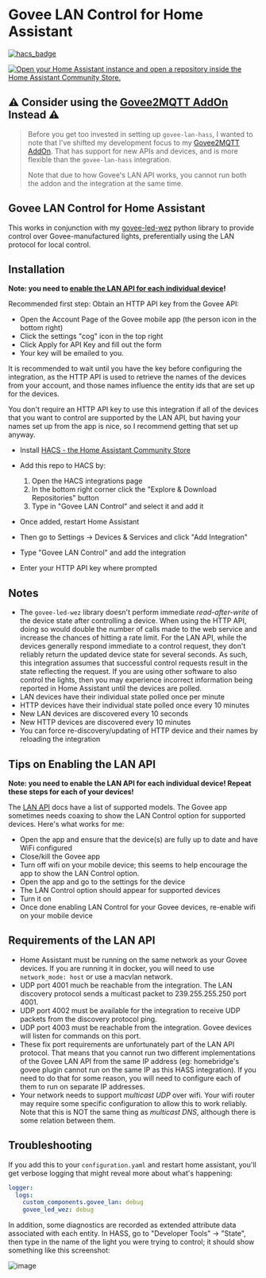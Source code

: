 # Govee LAN Control for Home Assistant

[![hacs_badge](https://img.shields.io/badge/HACS-Custom-41BDF5.svg?style=for-the-badge)](https://github.com/hacs/integration)

[![Open your Home Assistant instance and open a repository inside the Home Assistant Community Store.](https://my.home-assistant.io/badges/hacs_repository.svg)](https://my.home-assistant.io/redirect/hacs_repository/?owner=wez&repository=govee-lan-hass&category=integration)

## ⚠️ Consider using the [Govee2MQTT AddOn](https://github.com/wez/govee2mqtt) Instead ⚠️

> Before you get too invested in setting up `govee-lan-hass`, I wanted to note
that I've shifted my development focus to my [Govee2MQTT AddOn](https://github.com/wez/govee2mqtt).
That has support for new APIs and devices, and is more flexible than the `govee-lan-hass` integration.
> 
> Note that due to how Govee's LAN API works, you cannot run both the addon and the integration at the same time.

## Govee LAN Control for Home Assistant

This works in conjunction with my
[govee-led-wez](https://github.com/wez/govee-py) python library to provide
control over Govee-manufactured lights, preferentially using the LAN protocol
for local control.

## Installation

**Note: you need to [enable the LAN API for each individual device](#tips-on-enabling-the-lan-api)!**

Recommended first step: Obtain an HTTP API key from the Govee API:
* Open the Account Page of the Govee mobile app (the person icon in the bottom right)
* Click the settings "cog" icon in the top right
* Click Apply for API Key and fill out the form
* Your key will be emailed to you.

It is recommended to wait until you have the key before configuring the
integration, as the HTTP API is used to retrieve the names of the devices from
your account, and those names influence the entity ids that are set up for the
devices.

You don't require an HTTP API key to use this integration if all of the devices
that you want to control are supported by the LAN API, but having your names
set up from the app is nice, so I recommend getting that set up anyway.

* Install [HACS - the Home Assistant Community Store](https://hacs.xyz/docs/setup/download/)
* Add this repo to HACS by:
  1. Open the HACS integrations page
  2. In the bottom right corner click the "Explore &amp; Download Repositories" button
  3. Type in "Govee LAN Control" and select it and add it

* Once added, restart Home Assistant
* Then go to Settings -> Devices &amp; Services and click "Add Integration"
* Type "Govee LAN Control" and add the integration
* Enter your HTTP API key where prompted

## Notes

* The `govee-led-wez` library doesn't perform immediate *read-after-write* of
  the device state after controlling a device. When using the HTTP API, doing
  so would double the number of calls made to the web service and increase the
  chances of hitting a rate limit. For the LAN API, while the devices generally
  respond immediate to a control request, they don't reliably return the
  updated device state for several seconds.  As such, this integration
  assumes that successful control requests result in the state reflecting
  the request.  If you are using other software to also control the lights,
  then you may experience incorrect information being reported in Home Assistant
  until the devices are polled.
* LAN devices have their individual state polled once per minute
* HTTP devices have their individual state polled once every 10 minutes
* New LAN devices are discovered every 10 seconds
* New HTTP devices are discovered every 10 minutes
* You can force re-discovery/updating of HTTP device and their names by
  reloading the integration

## Tips on Enabling the LAN API

**Note: you need to enable the LAN API for each individual device!
Repeat these steps for each of your devices!**

The [LAN API](https://app-h5.govee.com/user-manual/wlan-guide) docs have a list
of supported models.  The Govee app sometimes needs coaxing to show the LAN
Control option for supported devices.  Here's what works for me:

* Open the app and ensure that the device(s) are fully up to date and have WiFi configured
* Close/kill the Govee app
* Turn off wifi on your mobile device; this seems to help encourage the app to show the LAN Control option.
* Open the app and go to the settings for the device
* The LAN Control option should appear for supported devices
* Turn it on
* Once done enabling LAN Control for your Govee devices, re-enable wifi on your mobile device

## Requirements of the LAN API

* Home Assistant must be running on the same network as your Govee devices.
  If you are running it in docker, you will need to use `network_mode: host`
  or use a macvlan network.
* UDP port 4001 much be reachable from the integration. The LAN discovery
  protocol sends a multicast packet to 239.255.255.250 port 4001.
* UDP port 4002 must be available for the integration to receive UDP packets
  from the discovery protocol ping. 
* UDP port 4003 must be reachable from the integration. Govee devices will
  listen for commands on this port.
* These fix port requirements are unfortunately part of the LAN API protocol.
  That means that you cannot run two different implementations of the
  Govee LAN API from the same IP address (eg: homebridge's govee plugin cannot
  run on the same IP as this HASS integration).  If you need to do that for
  some reason, you will need to configure each of them to run on separate IP
  addresses.
* Your network needs to support *multicast UDP* over wifi. Your wifi router may
  require some specific configuration to allow this to work reliably. Note that
  this is NOT the same thing as *multicast DNS*, although there is some relation
  between them.

## Troubleshooting

If you add this to your `configuration.yaml` and restart home assistant, you'll get verbose logging that might reveal more about what's happening:

```yaml
logger:
  logs:
    custom_components.govee_lan: debug
    govee_led_wez: debug
```

In addition, some diagnostics are recorded as extended attribute data associated
with each entity. In HASS, go to "Developer Tools" -> "State", then type in the name
of the light you were trying to control; it should show something like this screenshot:

![image](https://user-images.githubusercontent.com/117777/212545829-e0d2dc54-20f3-44bf-ac25-6bc679c76583.png)

